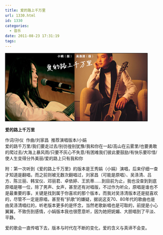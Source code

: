 ```yaml
---
title: 爱的路上千万里
url: 1330.html
id: 1330
categories:
  - 音乐
date: 2011-08-23 17:31:19
tags:
---
```


![](/images/attachments/month_1108/y201182317271.jpg)  
  

**爱的路上千万里**

作词/孙仪  作曲/刘家昌  推荐演唱版本/小娟  
爱的路千万里/我们要走过去/别彷徨别犹豫/我和你在一起/高山在云雾里/也要勇敢的爬过去/大海上暴风雨/只要不灰心不失意/有困难我们彼此要鼓励/有快乐要珍惜/使人生变得分外美丽/爱的路上只有我和你  
  
附：第一次听到《爱的路上千万里》的版本是王秀娟（小娟）演唱，后来仔细一查才知道是翻唱，而之前则被无数次翻唱过，刘家昌（可能是原唱）、吴涤清、吕方、陈兰丽、韩宝仪、邓丽君、卓依婷、王凯蒂……到目前为止，我也没查到到底原唱是哪一位，除了男声、女声，甚至还有对唱版，不过作为听众，原唱是谁也不是最重要的事，关键是找到属于你喜欢的那个版本，而我对吴涤清版本还是挺喜欢的，尽管不一定是原唱，甚至有“扒歌”的嫌疑，据说这支70、80年代的歌曲也是由吴涤清唱红的，听老版本更多的是怀念，当然老歌新唱也是可取的，前提是小心翼翼，不致伤到感情，小娟版本我也很愿意听，因为她把妩媚、大胆唱到了平淡、平静。  
  
爱的歌会一直传唱下去，版本与时代在不断的变化，爱的含义与真谛不会变。